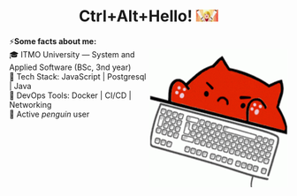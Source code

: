 <h1 align="center">
  Ctrl+Alt+Hello!
  <img src="gif/banished-from-the-heros-party-anime-rit.gif" width="40px" />
</h1>

⚡<strong>Some facts about me:</strong><br>
<img align="right" height="250" width="250" src="gif/bongo-cat-keyboard-smash.gif" /> 
🎓 ITMO University — System and Applied Software (BSc, 3nd year)<br/>
🧠 Tech Stack: JavaScript | Postgresql | Java<br/>
🐋 DevOps Tools: Docker | CI/CD | Networking<br>
🐧 Active _penguin_ user
